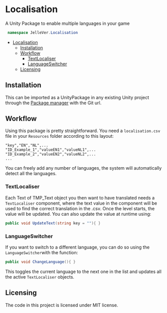# Localisation
A Unity Package to enable multiple languages in your game

```cs
 namespace JelleVer.Localisation
```


<!-- @import "[TOC]" {cmd="toc" depthFrom=1 depthTo=6 orderedList=false} -->

<!-- code_chunk_output -->

- [Localisation](#localisation)
  - [Installation](#installation)
  - [Workflow](#workflow)
    - [TextLocaliser](#textlocaliser)
    - [LanguageSwitcher](#languageswitcher)
  - [Licensing](#licensing)

<!-- /code_chunk_output -->

## Installation

This can be imported as a UnityPackage in any existing Unity project through the [Package manager](https://docs.unity3d.com/Manual/Packages.html) with the Git url.

## Workflow
Using this package is pretty straightforward.
You need a `localisation.csv` file in your `Resources` folder according to this layout:

```csv
"key","EN","NL",...
"ID_Example_1","valueEN1","valueNL1",...
"ID_Example_2","valueEN2","valueNL2",...
...
```
You can freely add any number of languages, the system will automatically detect all the languages.

### TextLocaliser

Each Text of TMP_Text object you then want to have translated needs a `TextLocaliser` component, where the text value in the component will be used to find the correct translation in the .csv. 
Once the level starts, the value will be updated. You can also update the value at runtime using:
```cs
public void UpdateText(string key = ""){ }
```

### LanguageSwitcher

If you want to switch to a different language, you can do so using the `LanguageSwitcher`with the function:
```cs
public void ChangeLanguage(){ }
```

This toggles the current language to the next one in the list and updates all the active `TextLocaliser` objects.


## Licensing

The code in this project is licensed under MIT license.